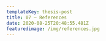 ```yaml
---
templateKey: thesis-post
title: 07 — References
date: 2020-08-25T20:48:55.481Z
featuredimage: /img/references.jpg
---
```

